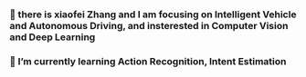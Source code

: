 ### 👋 there is xiaofei Zhang and I am focusing on Intelligent Vehicle and Autonomous Driving, and insterested in Computer Vision and Deep Learning
### 🌱 I’m currently learning Action Recognition, Intent Estimation

<!--
**aoteman233/aoteman233** is a ✨ _special_ ✨ repository because its `README.md` (this file) appears on your GitHub profile.

Here are some ideas to get you started:

- 🔭 I’m currently working on ...
- 🌱 I’m currently learning ...
- 👯 I’m looking to collaborate on ...
- 🤔 I’m looking for help with ...
- 💬 Ask me about ...
- 📫 How to reach me: ...
- 😄 Pronouns: ...
- ⚡ Fun fact: ...
-->
